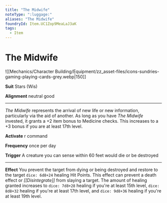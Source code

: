 ```yaml
---
title: "The Midwife"
noteType: ":luggage:"
aliases: "The Midwife"
foundryId: Item.UC1Zop9MeaLaJ3aK
tags:
  - Item
---
```


# The Midwife
![[Mechanics/Character Building/Equipment/zz_asset-files/icons-sundries-gaming-playing-cards-grey.webp|150]]

**Suit** Stars (Wis)

**Alignment** neutral good

* * *

_The Midwife_ represents the arrival of new life or new information, particularly via the aid of another. As long as you have _The Midwife_ invested, it grants a +2 item bonus to Medicine checks. This increases to a +3 bonus if you are at least 17th level.

**Activate** r command

**Frequency** once per day

**Trigger** A creature you can sense within 60 feet would die or be destroyed

* * *

**Effect** You prevent the target from dying or being destroyed and restore to the target `dice: 6d8+24` healing Hit Points. This effect can prevent a death effect or _[[Disintegrate]]_ from slaying a target. The amount of healing granted increases to `dice: 7d8+28` healing if you're at least 15th level, `dice: 8d8+32` healing if you're at least 17th level, and `dice: 9d8+36` healing if you're at least 19th level.
